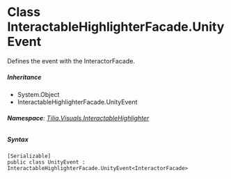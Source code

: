 # Class InteractableHighlighterFacade.UnityEvent

Defines the event with the InteractorFacade.

##### Inheritance

* System.Object
* InteractableHighlighterFacade.UnityEvent

###### **Namespace**: [Tilia.Visuals.InteractableHighlighter]

##### Syntax

```
[Serializable]
public class UnityEvent : InteractableHighlighterFacade.UnityEvent<InteractorFacade>
```

[Tilia.Visuals.InteractableHighlighter]: README.md
